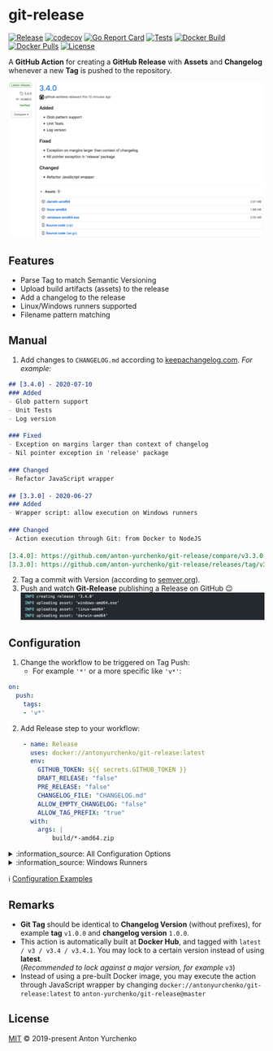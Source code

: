 # git-release

[![Release](https://img.shields.io/github/v/release/anton-yurchenko/git-release)](https://github.com/anton-yurchenko/git-release/releases/latest)
[![codecov](https://codecov.io/gh/anton-yurchenko/git-release/branch/master/graph/badge.svg)](https://codecov.io/gh/anton-yurchenko/git-release)
[![Go Report Card](https://goreportcard.com/badge/github.com/anton-yurchenko/git-release)](https://goreportcard.com/report/github.com/anton-yurchenko/git-release)
[![Tests](https://github.com/anton-yurchenko/git-release/workflows/push/badge.svg)](https://github.com/anton-yurchenko/git-release/actions)
[![Docker Build](https://img.shields.io/docker/cloud/build/antonyurchenko/git-release)](https://hub.docker.com/r/antonyurchenko/git-release)
[![Docker Pulls](https://img.shields.io/docker/pulls/antonyurchenko/git-release)](https://hub.docker.com/r/antonyurchenko/git-release)
[![License](https://img.shields.io/github/license/anton-yurchenko/git-release)](LICENSE.md)

A **GitHub Action** for creating a **GitHub Release** with **Assets** and **Changelog** whenever a new **Tag** is pushed to the repository.  

![PIC](docs/images/release.png)

## Features

- Parse Tag to match Semantic Versioning
- Upload build artifacts (assets) to the release
- Add a changelog to the release
- Linux/Windows runners supported
- Filename pattern matching

## Manual

1. Add changes to `CHANGELOG.md` according to [keepachangelog.com](https://keepachangelog.com/en/1.0.0/ "Keep a ChangeLog").
*For example:*

```markdown
## [3.4.0] - 2020-07-10
### Added
- Glob pattern support
- Unit Tests
- Log version

### Fixed
- Exception on margins larger than context of changelog
- Nil pointer exception in 'release' package

### Changed
- Refactor JavaScript wrapper

## [3.3.0] - 2020-06-27
### Added
- Wrapper script: allow execution on Windows runners

### Changed
- Action execution through Git: from Docker to NodeJS

[3.4.0]: https://github.com/anton-yurchenko/git-release/compare/v3.3.0...v3.4.0
[3.3.0]: https://github.com/anton-yurchenko/git-release/releases/tag/v3.3.0
```

2. Tag a commit with Version (according to [semver.org](https://semver.org/ "Semantic Versioning")).
3. Push and watch **Git-Release** publishing a Release on GitHub :wink:  
![PIC](docs/images/log.png)

## Configuration

1. Change the workflow to be triggered on Tag Push:
    - For example `'*'` or a more specific like `'v*'`:

```yaml
on:
  push:
    tags:
    - 'v*'
```

2. Add Release step to your workflow:

```yaml
    - name: Release
      uses: docker://antonyurchenko/git-release:latest
      env:
        GITHUB_TOKEN: ${{ secrets.GITHUB_TOKEN }}
        DRAFT_RELEASE: "false"
        PRE_RELEASE: "false"
        CHANGELOG_FILE: "CHANGELOG.md"
        ALLOW_EMPTY_CHANGELOG: "false"
        ALLOW_TAG_PREFIX: "true"
      with:
        args: |
            build/*-amd64.zip
```

<details><summary>:information_source: All Configuration Options</summary>

- Provide a list of assets as `args` (divided by one of: `new line`, `space`, `comma`, `pipe`)
- `DRAFT_RELEASE (true/false as string)` - Save release as draft instead of publishing it (default `false`).
- `PRE_RELEASE (true/false as string)` - GitHub will point out that this release is identified as non-production ready (default: `false`). 
- `CHANGELOG_FILE (string)` - Changelog filename (default: `CHANGELOG.md`).
  - Set to `none` in order to completely ignore changelog. This enables to run the action without repository checkout.
- `ALLOW_EMPTY_CHANGELOG (true/false as string)` - Allow publishing a release without changelog (default `false`).
- `ALLOW_TAG_PREFIX (true/false as string)` - Allow prefix on version Tag, for example `v3.2.0` or `release-3.2.0` (default: `false`).
- `RELEASE_NAME (string)` - Complete release title (may not be combined with PREFIX or POSTFIX).
- `RELEASE_NAME_PREFIX (string)` - Release title prefix.
- `RELEASE_NAME_POSTFIX (string)` - Release title postfix.

</details>  

<details><summary>:information_source: Windows Runners</summary>

Execute **git-release** through JavaScrip Wrapper on Windows Runners.

Example:

```yaml
    - name: Release
      uses: anton-yurchenko/git-release@master
      env:
        GITHUB_TOKEN: ${{ secrets.GITHUB_TOKEN }}
        DRAFT_RELEASE: "false"
        PRE_RELEASE: "false"
        CHANGELOG_FILE: "CHANGELOG.md"
        ALLOW_EMPTY_CHANGELOG: "false"
        ALLOW_TAG_PREFIX: "true"
      with:
        args: |
            build\\darwin-amd64.zip
            build\\linux-amd64.zip
            build\\windows-amd64.zip
```

</details>

:information_source: [Configuration Examples](docs/example.md#examples)

## Remarks

- **Git Tag** should be identical to **Changelog Version** (without prefixes), for example **tag** `v1.0.0` and **changelog version** `1.0.0`.
- This action is automatically built at **Docker Hub**, and tagged with `latest / v3 / v3.4 / v3.4.1`. You may lock to a certain version instead of using **latest**.  
(*Recommended to lock against a major version, for example* `v3`)
- Instead of using a pre-built Docker image, you may execute the action through JavaScript wrapper by changing `docker://antonyurchenko/git-release:latest` to `anton-yurchenko/git-release@master`

## License

[MIT](LICENSE.md) © 2019-present Anton Yurchenko
